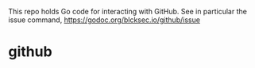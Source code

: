 This repo holds Go code for interacting with GitHub.
See in particular the issue command, https://godoc.org/blcksec.io/github/issue
# github
